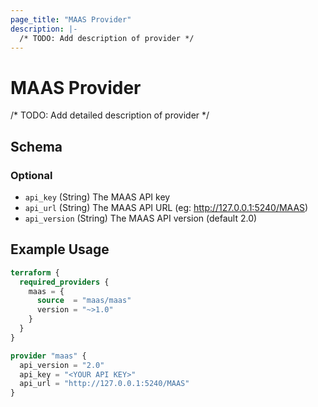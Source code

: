 ```yaml
---
page_title: "MAAS Provider"
description: |-
  /* TODO: Add description of provider */
---
```


# MAAS Provider
/* TODO: Add detailed description of provider */<!-- schema generated by tfplugindocs -->
## Schema

### Optional

- `api_key` (String) The MAAS API key
- `api_url` (String) The MAAS API URL (eg: http://127.0.0.1:5240/MAAS)
- `api_version` (String) The MAAS API version (default 2.0)



## Example Usage

```terraform
terraform {
  required_providers {
    maas = {
      source  = "maas/maas"
      version = "~>1.0"
    }
  }
}

provider "maas" {
  api_version = "2.0"
  api_key = "<YOUR API KEY>"
  api_url = "http://127.0.0.1:5240/MAAS"
}
```